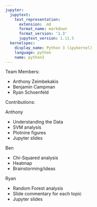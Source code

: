 ```yaml
---
jupyter:
  jupytext:
    text_representation:
      extension: .md
      format_name: markdown
      format_version: '1.3'
      jupytext_version: 1.11.5
  kernelspec:
    display_name: Python 3 (ipykernel)
    language: python
    name: python3
---
```


Team Members:

- Anthony Zeimbekakis
- Benjamin Campman
- Ryan Schoenfeld


Contributions:


Anthony
- Understanding the Data
- SVM analysis
- Plotnine figures
- Jupyter slides

Ben
- Chi-Squared analysis
- Heatmap
- Brainstorming/ideas

Ryan
- Random Forest analysis
- Slide commentary for each topic
- Jupyter slides
